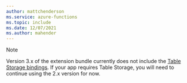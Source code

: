 ```yaml
---
author: mattchenderson
ms.service: azure-functions
ms.topic: include
ms.date: 12/07/2021
ms.author: mahender
---
```


> [!NOTE]
> Version 3.x of the extension bundle currently does not include the [Table Storage bindings](../articles/azure-functions/functions-bindings-storage-table.md). If your app requires Table Storage, you will need to continue using the 2.x version for now.